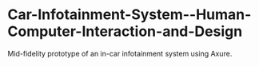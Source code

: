 # Car-Infotainment-System--Human-Computer-Interaction-and-Design

Mid-fidelity prototype of an in-car infotainment system using Axure.
